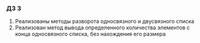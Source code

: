 ### ДЗ 3
1. Реализованы методы разворота односвязного и двусвязного списка
2. Реализован метод вывода определенного количества элементов с конца односвязного списка, без нахождения его размера